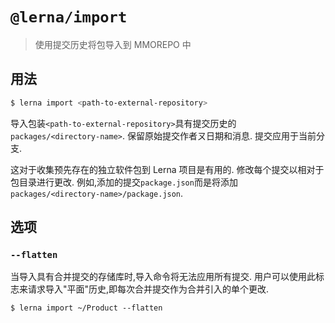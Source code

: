 # `@lerna/import`

> 使用提交历史将包导入到 MMOREPO 中

## 用法

```sh
$ lerna import <path-to-external-repository>
```

导入包装`<path-to-external-repository>`具有提交历史的`packages/<directory-name>`. 保留原始提交作者ㄡ日期和消息. 提交应用于当前分支.

这对于收集预先存在的独立软件包到 Lerna 项目是有用的. 修改每个提交以相对于包目录进行更改. 例如,添加的提交`package.json`而是将添加`packages/<directory-name>/package.json`.

## 选项

### `--flatten`

当导入具有合并提交的存储库时,导入命令将无法应用所有提交. 用户可以使用此标志来请求导入"平面"历史,即每次合并提交作为合并引入的单个更改.

    $ lerna import ~/Product --flatten
